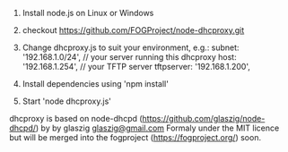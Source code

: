 1. Install node.js on Linux or Windows

2. checkout https://github.com/FOGProject/node-dhcproxy.git

3. Change dhcproxy.js to suit your environment, e.g.:
	subnet: '192.168.1.0/24',
	// your server running this dhcproxy
	host: '192.168.1.254',
	// your TFTP server
	tftpserver: '192.168.1.200',

4. Install dependencies using 'npm install'

5. Start 'node dhcproxy.js'

	
dhcproxy is based on node-dhcpd (https://github.com/glaszig/node-dhcpd/)
by by glaszig <glaszig@gmail.com>
Formaly under the MIT licence but will be merged into the fogproject
(https://fogproject.org/) soon.
